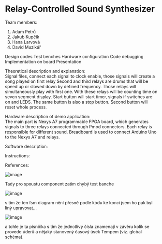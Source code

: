 # Relay-Controlled Sound Synthesizer

Team members:

1. Adam Petrů
2. Jakub Kupčík
3. Hana Larvová
4. David Muzikář

Design codes
Test benches
Hardware configuration
Code debugging
Implementation on board
Presentation

Theoretical description and explanation:  
Signal files, connect each signal to clock enable, those signals will create a song played on first relay
Second and third relays are drums that will be speed up or slowed down by defined frequency. Those relays will simultaneously play with first one.
With these relays will be counting time on seven segment display. Start button will start timer, signals if switches are on and LEDS. The same button is also a stop button.
Second button will reset whole process.

Hardware description of demo application:  
The main part is Nexys A7 programmable FPGA board, which generates signals to three relays connected through Pmod connectors. Each relay is responsible for different sound. Breadboard is used to connect Arduino Uno to the Nexys A7 and relays.

Software description:

Instructions:


References:


![image](https://github.com/whereisderci/DE1-VHDL-task2/assets/165771404/757d180d-983b-4ae8-bd75-5e5e95284f86)

Tady pro spoustu component zatím chybý test banche 

![image](https://github.com/whereisderci/DE1-VHDL-task2/assets/165771404/86e970c3-bc22-4e0b-a2ac-fdad84a23dd7)

s tím že ten fsm diagram nění přesně podle kódu ke konci jsem ho pak byl líný upravovat... 

![image](https://github.com/whereisderci/DE1-VHDL-task2/assets/165771404/1e023bef-df65-49d4-a017-cac0af75854e)

a tohle je ta písnička s tím že jednotlivý čísla znamenají v závěru kolik se provede úderů a nějaký stanovený časový úsek Tempem (viz. global schéma). 
